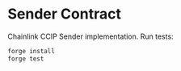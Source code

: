 # Sender Contract
Chainlink CCIP Sender implementation. Run tests:
```bash
forge install
forge test
```